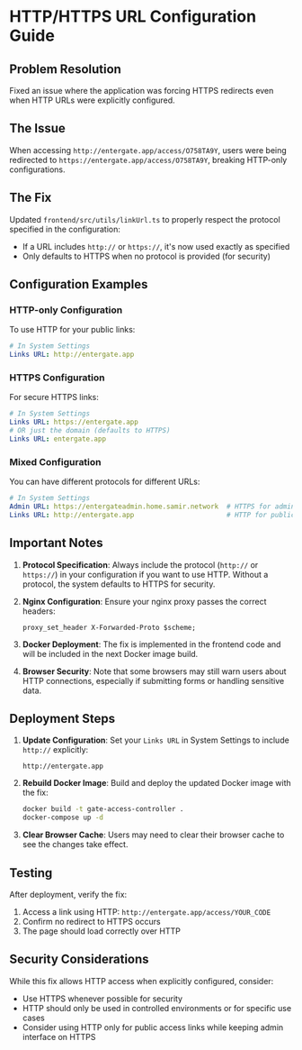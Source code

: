 # HTTP/HTTPS URL Configuration Guide

## Problem Resolution

Fixed an issue where the application was forcing HTTPS redirects even when HTTP URLs were explicitly configured.

## The Issue

When accessing `http://entergate.app/access/O758TA9Y`, users were being redirected to `https://entergate.app/access/O758TA9Y`, breaking HTTP-only configurations.

## The Fix

Updated `frontend/src/utils/linkUrl.ts` to properly respect the protocol specified in the configuration:
- If a URL includes `http://` or `https://`, it's now used exactly as specified
- Only defaults to HTTPS when no protocol is provided (for security)

## Configuration Examples

### HTTP-only Configuration
To use HTTP for your public links:
```yaml
# In System Settings
Links URL: http://entergate.app
```

### HTTPS Configuration
For secure HTTPS links:
```yaml
# In System Settings
Links URL: https://entergate.app
# OR just the domain (defaults to HTTPS)
Links URL: entergate.app
```

### Mixed Configuration
You can have different protocols for different URLs:
```yaml
# In System Settings
Admin URL: https://entergateadmin.home.samir.network  # HTTPS for admin
Links URL: http://entergate.app                       # HTTP for public links
```

## Important Notes

1. **Protocol Specification**: Always include the protocol (`http://` or `https://`) in your configuration if you want to use HTTP. Without a protocol, the system defaults to HTTPS for security.

2. **Nginx Configuration**: Ensure your nginx proxy passes the correct headers:
   ```nginx
   proxy_set_header X-Forwarded-Proto $scheme;
   ```

3. **Docker Deployment**: The fix is implemented in the frontend code and will be included in the next Docker image build.

4. **Browser Security**: Note that some browsers may still warn users about HTTP connections, especially if submitting forms or handling sensitive data.

## Deployment Steps

1. **Update Configuration**: Set your `Links URL` in System Settings to include `http://` explicitly:
   ```
   http://entergate.app
   ```

2. **Rebuild Docker Image**: Build and deploy the updated Docker image with the fix:
   ```bash
   docker build -t gate-access-controller .
   docker-compose up -d
   ```

3. **Clear Browser Cache**: Users may need to clear their browser cache to see the changes take effect.

## Testing

After deployment, verify the fix:
1. Access a link using HTTP: `http://entergate.app/access/YOUR_CODE`
2. Confirm no redirect to HTTPS occurs
3. The page should load correctly over HTTP

## Security Considerations

While this fix allows HTTP access when explicitly configured, consider:
- Use HTTPS whenever possible for security
- HTTP should only be used in controlled environments or for specific use cases
- Consider using HTTP only for public access links while keeping admin interface on HTTPS